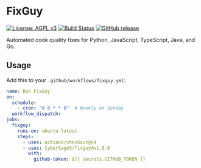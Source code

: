 # FixGuy

[![License: AGPL v3](https://img.shields.io/badge/License-AGPL_v3-blue.svg)](LICENSE)
[![Build Status](https://github.com/CyberSage5/fixguy/actions/workflows/fixguy.yml/badge.svg)](https://github.com/CyberSage5/fixguy/actions/workflows/fixguy.yml)
[![GitHub release](https://img.shields.io/github/release/CyberSage5/fixguy.svg)](https://github.com/CyberSage5/fixguy/releases)

Automated code quality fixes for Python, JavaScript, TypeScript, Java, and Go.

## Usage

Add this to your `.github/workflows/fixguy.yml`:
```yaml
name: Run FixGuy
on:
  schedule:
    - cron: "0 0 * * 0"  # Weekly on Sunday
  workflow_dispatch:
jobs:
  fixguy:
    runs-on: ubuntu-latest
    steps:
      - uses: actions/checkout@v4
      - uses: CyberSage5/fixguy@v1.0.6
        with:
          github-token: ${{ secrets.GITHUB_TOKEN }}
